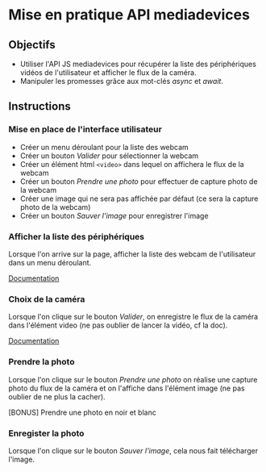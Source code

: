 # Mise en pratique API mediadevices

## Objectifs

* Utiliser l'API JS mediadevices pour récupérer la liste des périphériques vidéos de l'utilisateur et afficher le flux de la caméra.
* Manipuler les promesses grâce aux mot-clés *async* et *await*.

## Instructions

### Mise en place de l'interface utilisateur

* Créer un menu déroulant pour la liste des webcam
* Créer un bouton *Valider* pour sélectionner la webcam
* Créer un élément html `<video>` dans lequel on affichera le flux de la webcam
* Créer un bouton *Prendre une photo* pour effectuer de capture photo de la webcam
* Créer une image qui ne sera pas affichée par défaut (ce sera la capture photo de la webcam)
* Créer un bouton *Sauver l'image* pour enregistrer l'image

### Afficher la liste des périphériques

Lorsque l'on arrive sur la page, afficher la liste des webcam de l'utilisateur dans un menu déroulant.

[Documentation](https://developer.mozilla.org/en-US/docs/Web/API/MediaDevices/enumerateDevices)

### Choix de la caméra

Lorsque l'on clique sur le bouton *Valider*, on enregistre le flux de la caméra dans l'élément video (ne pas oublier de lancer la vidéo, cf la doc).

[Documentation](https://developer.mozilla.org/fr/docs/Web/API/MediaDevices/getUserMedia)

### Prendre la photo

Lorsque l'on clique sur le bouton *Prendre une photo* on réalise une capture photo du flux de la caméra et on l'affiche dans l'élément image (ne pas oublier de ne plus la cacher).

[BONUS] Prendre une photo en noir et blanc

### Enregister la photo

Lorsque l'on clique sur le bouton *Sauver l'image*, cela nous fait télécharger l'image.